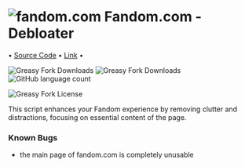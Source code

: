 # ![fandom.com](https://www.google.com/s2/favicons?sz=32&domain=fandom.com) Fandom.com - Debloater
•︎ [Source Code](https://github.com/eye-wave/greasy-fork/tree/main/packages/fandom-debloat)
•︎ [Link](https://greasyfork.org/en/scripts/493330-fandom-com-remove-bloatware)
•︎

![Greasy Fork Downloads](https://img.shields.io/greasyfork/dt/493330-fandom-com-remove-bloatware)
![Greasy Fork Downloads](https://img.shields.io/greasyfork/v/493330-fandom-com-remove-bloatware)
![GitHub language count](https://img.shields.io/github/languages/top/eye-wave/greasy-fork)

![Greasy Fork License](https://img.shields.io/greasyfork/l/493330-fandom-com-remove-bloatware)


This script enhances your Fandom experience by removing clutter and distractions, focusing on essential content of the page.

### Known Bugs
  - the main page of fandom.com is completely unusable
